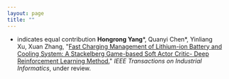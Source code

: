 ```yaml
---
layout: page
title: ""
---
```


* indicates equal contribution
**Hongrong Yang***, Quanyi Chen*, Yinliang Xu, Xuan Zhang, "[Fast Charging Management of Lithium-ion Battery and Cooling System: A Stackelberg Game-based Soft Actor Critic- Deep Reinforcement Learning Method.]()" *IEEE Transactions on Industrial Informatics*, under review.
